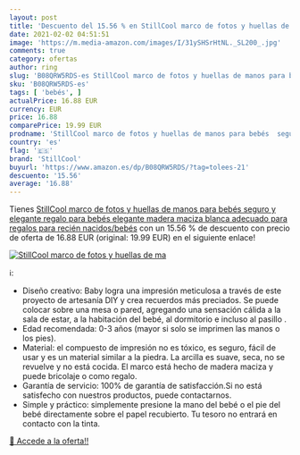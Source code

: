 ```yaml
---
layout: post
title: 'Descuento del 15.56 % en StillCool marco de fotos y huellas de ma'
date: 2021-02-02 04:51:51
image: 'https://m.media-amazon.com/images/I/31ySHSrHtNL._SL200_.jpg'
comments: true
category: ofertas
author: ring
slug: 'B08QRW5RDS-es StillCool marco de fotos y huellas de manos para bebés...'
sku: 'B08QRW5RDS-es'
tags: [ 'bebés', ]
actualPrice: 16.88 EUR
currency: EUR
price: 16.88
comparePrice: 19.99 EUR
prodname: 'StillCool marco de fotos y huellas de manos para bebés  seguro y elegante  regalo para bebés  elegante madera maciza blanca  adecuado para regalos para recién nacidos/bebés'
country: 'es'
flag: '🇪🇸'
brand: 'StillCool'
buyurl: 'https://www.amazon.es/dp/B08QRW5RDS/?tag=tolees-21'
descuento: '15.56'
average: '16.88'
---
```


Tienes [StillCool marco de fotos y huellas de manos para bebés  seguro y elegante  regalo para bebés  elegante madera maciza blanca  adecuado para regalos para recién nacidos/bebés](https://www.amazon.es/dp/B08QRW5RDS/?tag=tolees-21) con un 15.56 % de descuento con precio de oferta de 16.88 EUR (original: 19.99 EUR) en el siguiente enlace!

[![StillCool marco de fotos y huellas de ma](https://m.media-amazon.com/images/I/31ySHSrHtNL._SL200_.jpg)](https://www.amazon.es/dp/B08QRW5RDS/?tag=tolees-21)

ℹ️:

- Diseño creativo: Baby logra una impresión meticulosa a través de este proyecto de artesanía DIY y crea recuerdos más preciados. Se puede colocar sobre una mesa o pared, agregando una sensación cálida a la sala de estar, a la habitación del bebé, al dormitorio e incluso al pasillo .
- Edad recomendada: 0-3 años (mayor si solo se imprimen las manos o los pies).
- Material: el compuesto de impresión no es tóxico, es seguro, fácil de usar y es un material similar a la piedra. La arcilla es suave, seca, no se revuelve y no está cocida. El marco está hecho de madera maciza y puede bricolaje o como regalo.
- Garantía de servicio: 100% de garantía de satisfacción.Si no está satisfecho con nuestros productos, puede contactarnos.
- Simple y práctico: simplemente presione la mano del bebé o el pie del bebé directamente sobre el papel recubierto. Tu tesoro no entrará en contacto con la tinta.

[🛒 Accede a la oferta!!](https://www.amazon.es/dp/B08QRW5RDS/?tag=tolees-21)
